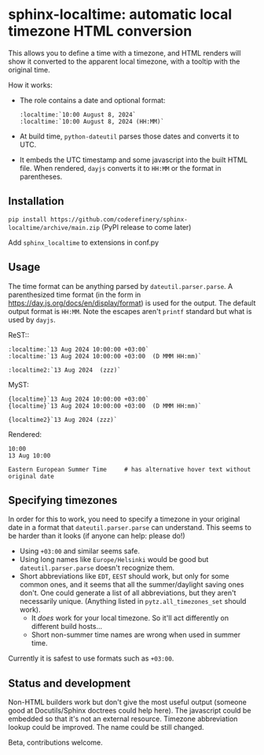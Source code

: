 # sphinx-localtime: automatic local timezone HTML conversion

This allows you to define a time with a timezone, and HTML renders
will show it converted to the apparent local timezone, with a tooltip
with the original time.

How it works:

* The role contains a date and optional format:

  ```
  :localtime:`10:00 August 8, 2024`
  :localtime:`10:00 August 8, 2024 (HH:MM)`
  ```
* At build time, `python-dateutil` parses those dates and converts it
  to UTC.
* It embeds the UTC timestamp and some javascript into the built HTML
  file.  When rendered, `dayjs` converts it to `HH:MM` or the format
  in parentheses.


## Installation

`pip install
https://github.com/coderefinery/sphinx-localtime/archive/main.zip`
(PyPI release to come later)

Add `sphinx_localtime` to extensions in conf.py


## Usage

The time format can be anything parsed by `dateutil.parser.parse`.  A
parenthesized time format (in the form in
<https://day.js.org/docs/en/display/format>) is used for the output.
The default output format is `HH:MM`.  Note the escapes aren't
`printf` standard but what is used by `dayjs`.

ReST::
```
:localtime:`13 Aug 2024 10:00:00 +03:00`
:localtime:`13 Aug 2024 10:00:00 +03:00  (D MMM HH:mm)`

:localtime2:`13 Aug 2024  (zzz)`
```

MyST:

```
{localtime}`13 Aug 2024 10:00:00 +03:00`
{localtime}`13 Aug 2024 10:00:00 +03:00  (D MMM HH:mm)`

{localtime2}`13 Aug 2024 (zzz)`
```

Rendered:
```
10:00
13 Aug 10:00

Eastern European Summer Time     # has alternative hover text without original date
```


## Specifying timezones

In order for this to work, you need to specify a timezone in your
original date in a format that `dateutil.parser.parse` can
understand.  This seems to be harder than it looks (if anyone can
help: please do!)

* Using `+03:00` and similar seems safe.
* Using long names like `Europe/Helsinki` would be good but
  `dateutil.parser.parse` doesn't recognize them.
* Short abbreviations like `EDT`, `EEST` should work, but only for
  some common ones, and it seems that all the summer/daylight saving
  ones don't.  One could generate a list of all abbreviations, but
  they aren't necessarily unique. (Anything listed in
  `pytz.all_timezones_set` should work).
  * It *does* work for your local timezone.  So it'll act differently
    on different build hosts...
  * Short non-summer time names are wrong when used in summer time.

Currently it is safest to use formats such as `+03:00`.



## Status and development

Non-HTML builders work but don't give the most useful output (someone
good at Docutils/Sphinx doctrees could help here).  The javascript
could be embedded so that it's not an external resource.  Timezone
abbreviation lookup could be improved.  The name could be
still changed.

Beta, contributions welcome.
